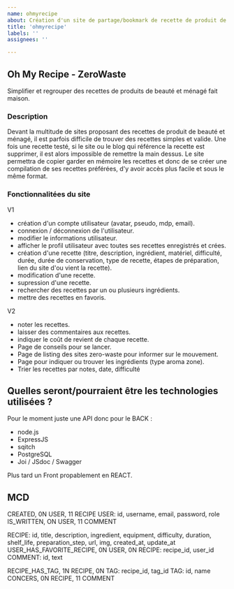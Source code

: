 ```yaml
---
name: ohmyrecipe
about: Création d'un site de partage/bookmark de recette de produit de beauté et ménagé.
title: 'ohmyrecipe'
labels: ''
assignees: ''

---
```


## Oh My Recipe - ZeroWaste

Simplifier et regrouper des recettes de produits de beauté et ménagé fait maison.

### Description
Devant la multitude de sites proposant des recettes de produit de beauté et ménagé, il est parfois difficile de trouver des recettes simples et valide. Une fois une recette testé, si le site ou le blog qui référence la recette est supprimer, il est alors impossible de remettre la main dessus. Le site permettra de copier garder en mémoire les recettes et donc de se créer une compilation de ses recettes préférées, d'y avoir accès plus facile et sous le même format.


### Fonctionnalitées du site

V1

- création d'un compte utilisateur (avatar, pseudo, mdp, email).
- connexion / déconnexion de l'utilisateur.
- modifier le informations utilisateur.
- afficher le profil utilisateur avec toutes ses recettes enregistrés et crées.
- création d'une recette (titre, description, ingrédient, matériel, difficulté, durée, durée de conservation, type de recette, étapes de préparation, lien du site d'ou vient la recette).
- modification d'une recette.
- supression d'une recette.
- rechercher des recettes par un ou plusieurs ingrédients.
- mettre des recettes en favoris.

V2
- noter les recettes.
- laisser des commentaires aux recettes.
- indiquer le coût de revient de chaque recette.
- Page de conseils pour se lancer.
- Page de listing des sites zero-waste pour informer sur le mouvement.
- Page pour indiquer ou trouver les ingrédients (type aroma zone).
- Trier les recettes par notes, date, difficulté

## Quelles seront/pourraient être les technologies utilisées ?

Pour le moment juste une API donc pour le BACK :
- node.js
- ExpressJS
- sqitch
- PostgreSQL
- Joi / JSdoc / Swagger


Plus tard un Front propablement en REACT.

## MCD

CREATED, 0N USER, 11 RECIPE
USER: id, username, email, password, role
IS_WRITTEN, ON USER, 11 COMMENT

RECIPE: id, title, description, ingredient, equipment, difficulty, duration, shelf_life, preparation_step, url, img, created_at, update_at
USER_HAS_FAVORITE_RECIPE, 0N USER, 0N RECIPE: recipe_id, user_id
COMMENT: id, text

RECIPE_HAS_TAG, 1N RECIPE, 0N TAG: recipe_id, tag_id
TAG: id, name
CONCERS, 0N RECIPE, 11 COMMENT


